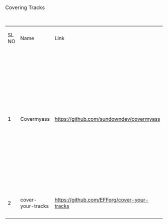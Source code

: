 <h3><span style="font-weight: 400;">Covering Tracks</span></h3>
<p>&nbsp;</p>
<table>
<tbody>
<tr>
<td>
<p><span style="font-weight: 400;">SL NO</span></p>
</td>
<td>
<p><span style="font-weight: 400;">Name&nbsp;</span></p>
</td>
<td>
<p><span style="font-weight: 400;">Link</span></p>
</td>
<td>
<p><span style="font-weight: 400;">Description</span></p>
</td>
</tr>
<tr>
<td>
<p><span style="font-weight: 400;">1</span></p>
</td>
<td>
<p><span style="font-weight: 400;">Covermyass</span></p>
</td>
<td>
<p><a href="https://github.com/sundowndev/covermyass"><span style="font-weight: 400;">https://github.com/sundowndev/covermyass</span></a></p>
</td>
<td>
<p><span style="font-weight: 400;">Shell script to cover your tracks on UNIX systems. Designed for pen testing "covering tracks" phase, before exiting the infected server. Or, permanently disable system logs for post-exploitation.</span></p>
</td>
</tr>
<tr>
<td>
<p><span style="font-weight: 400;">2</span></p>
</td>
<td>
<p><span style="font-weight: 400;">cover-your-tracks</span></p>
</td>
<td>
<p><a href="https://github.com/EFForg/cover-your-tracks"><span style="font-weight: 400;">https://github.com/EFForg/cover-your-tracks</span></a></p>
</td>
<td>
<p><span style="font-weight: 400;">A docker build tool for clear track</span></p>
</td>
</tr>
</tbody>
</table>
<p>&nbsp;</p>
